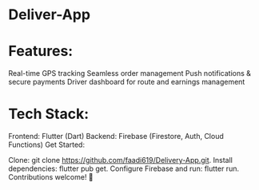 # Deliver-App

# Features:

Real-time GPS tracking
Seamless order management
Push notifications & secure payments
Driver dashboard for route and earnings management

# Tech Stack:

Frontend: Flutter (Dart)
Backend: Firebase (Firestore, Auth, Cloud Functions)
Get Started:

Clone: git clone https://github.com/faadi619/Delivery-App.git.
Install dependencies: flutter pub get.
Configure Firebase and run: flutter run.
Contributions welcome! 🚀
